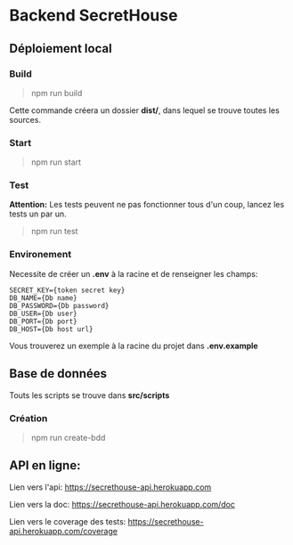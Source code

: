 # Backend SecretHouse 

## Déploiement local

### Build 
> npm run build

Cette commande créera un dossier **dist/**, dans lequel se trouve toutes les sources.

### Start
> npm run start


### Test
**Attention:** Les tests peuvent ne pas fonctionner tous d'un coup, lancez les tests un par un.
> npm run test


### Environement
Necessite de créer un **.env** à la racine et de renseigner les champs:
```
SECRET_KEY={token secret key}
DB_NAME={Db name}
DB_PASSWORD={Db password}
DB_USER={Db user}
DB_PORT={Db port}
DB_HOST={Db host url}
```
Vous trouverez un exemple à la racine du projet dans **.env.example**

## Base de données

Touts les scripts se trouve dans **src/scripts**

### Création

> npm run create-bdd

## API en ligne:

Lien vers l'api:
https://secrethouse-api.herokuapp.com

Lien vers la doc:
https://secrethouse-api.herokuapp.com/doc

Lien vers le coverage des tests:
https://secrethouse-api.herokuapp.com/coverage





